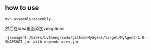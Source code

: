 
## how to use

```shell
mvn assembly:assembly
```

然后在idea里面添加vmoptions
```
-javaagent:/Users/LvSheng/code/github/MyAgent/target/MyAgent-1.0-SNAPSHOT-jar-with-dependencies.jar
```